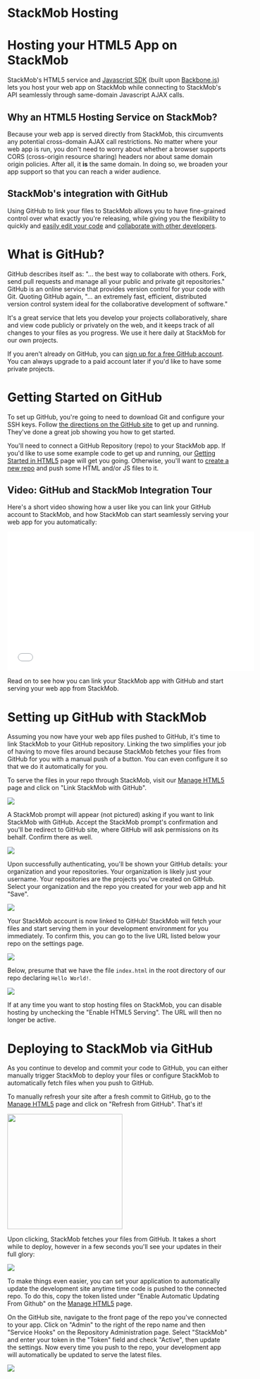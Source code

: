 <h1>StackMob Hosting</h1>

# Hosting your HTML5 App on StackMob

StackMob's HTML5 service and <a href="https://developer.stackmob.com/tutorials/js">Javascript SDK</a> (built upon <a href="http://documentcloud.github.com/backbone/" target="_blank">Backbone.js</a>) lets you host your web app on StackMob while connecting to StackMob's API seamlessly through same-domain Javascript AJAX calls.

## Why an HTML5 Hosting Service on StackMob?

Because your web app is served directly from StackMob, this circumvents any potential cross-domain AJAX call restrictions.  No matter where your web app is run, you don't need to worry about whether a browser supports CORS (cross-origin resource sharing) headers nor about same domain origin policies.  After all, it **is** the same domain.  In doing so, we broaden your app support so that you can reach a wider audience.

## StackMob's integration with GitHub

Using GitHub to link your files to StackMob allows you to have fine-grained control over what exactly you're releasing, while giving you the flexibility to quickly and <a href="https://github.com/features/hosting" target="_blank">easily edit your code</a> and <a href="https://github.com/features/projects" target="_blank">collaborate with other developers</a>.


# What is GitHub?

GitHub describes itself as: "... the best way to collaborate with others. Fork, send pull requests and manage all your public and private git repositories."  GitHub is an online service that provides version control for your code with Git.  Quoting GitHub again, "... an extremely fast, efficient, distributed version control system ideal for the collaborative development of software."

It's a great service that lets you develop your projects collaboratively, share and view code publicly or privately on the web, and it keeps track of all changes to your files as you progress.  We use it here daily at StackMob for our own projects.

If you aren't already on GitHub, you can <a href="https://github.com/signup/free" target="_blank">sign up for a free GitHub account</a>.  You can always upgrade to a paid account later if you'd like to have some private projects.


# Getting Started on GitHub

To set up GitHub, you're going to need to download Git and configure your SSH keys. Follow <a href="https://help.github.com/articles/set-up-git" target="_blank">the directions on the GitHub site</a> to get up and running.  They've done a great job showing you how to get started.

You'll need to connect a GitHub Repository (repo) to your StackMob app. If you'd like to use some example code to get up and running, our <a href="https://developer.stackmob.com/tutorials/js" target="_blank">Getting Started in HTML5</a> page will get you going. Otherwise, you'll want to <a href="https://help.github.com/articles/creating-a-new-repository" target="_blank">create a new repo</a> and push some HTML and/or JS files to it.

## Video: GitHub and StackMob Integration Tour

Here's a short video showing how a user like you can link your GitHub account to StackMob, and how StackMob can start seamlessly serving your web app for you automatically:

<p>
<iframe width="560" height="315" src="//www.youtube.com/embed/2KlW_ynQMDQ" frameborder="0" allowfullscreen="allowfullscreen"></iframe>
</p>

Read on to see how you can link your StackMob app with GitHub and start serving your web app from StackMob.

# Setting up GitHub with StackMob

Assuming you now have your web app files pushed to GitHub, it's time to link StackMob to your GitHub repository.  Linking the two simplifies your job of having to move files around because StackMob fetches your files from GitHub for you with a manual push of a button.  You can even configure it so that we do it automatically for you.

To serve the files in your repo through StackMob, visit our <a href="https://dashboard.stackmob.com/module/html5/settings" target="_blank">Manage HTML5</a> page and click on "Link StackMob with GitHub".

<div><a class="screenshot" href="https://dashboard.stackmob.com/module/html5/settings" target="_blank"><img src="https://s3.amazonaws.com/static.stackmob.com/images/screenshots/overview/StackMob_HTML5_Link_to_GitHub.png" /></a>
</div>

A StackMob prompt will appear (not pictured) asking if you want to link StackMob with GitHub.  Accept the StackMob prompt's confirmation and you'll be redirect to GitHub site, where GitHub will ask permissions on its behalf.  Confirm there as well.

<div><a class="screenshot" href="https://dashboard.stackmob.com/module/html5/settings" target="_blank"><img src="//s3.amazonaws.com/static.stackmob.com/images/screenshots/overview/StackMob_HTML_authorizegithub.jpg" /></a>
</div>

Upon successfully authenticating, you'll be shown your GitHub details:  your organization and your repositories.  Your organization is likely just your username.  Your repositories are the projects you've created on GitHub. Select your organization and the repo you created for your web app and hit "Save".

<div>
<a class="screenshot" href="https://dashboard.stackmob.com/module/html5/settings" target="_blank"><img src="//s3.amazonaws.com/static.stackmob.com/images/screenshots/overview/StackMob_HTML_select_repo.jpg" /></a>
</div>

Your StackMob account is now linked to GitHub! StackMob will fetch your files and start serving them in your development environment for you immediately.  To confirm this, you can go to the live URL listed below your repo on the settings page.

<div><a class="screenshot" href="https://dashboard.stackmob.com/module/html5/settings" target="_blank"><img src="//s3.amazonaws.com/static.stackmob.com/images/screenshots/overview/StackMob_HTML_liveURL.jpg" /></a>
</div>

Below, presume that we have the file `index.html` in the root directory of our repo declaring `Hello World!`.

<div class="screenshot"><img src="//s3.amazonaws.com/static.stackmob.com/images/screenshots/overview/StackMob_HTML_helloworld1.png" />
</div>

If at any time you want to stop hosting files on StackMob, you can disable hosting by unchecking the "Enable HTML5 Serving".  The URL will then no longer be active.

# Deploying to StackMob via GitHub

As you continue to develop and commit your code to GitHub, you can either manually trigger StackMob to deploy your files or configure StackMob to automatically fetch files when you push to GitHub.

To manually refresh your site after a fresh commit to GitHub, go to the <a href="https://dashboard.stackmob.com/module/html5/settings" target="_blank">Manage HTML5</a> page and click on "Refresh from GitHub". That's it!

<div><a class="screenshot" href="https://dashboard.stackmob.com/module/html5/settings" target="_blank"><img src="//s3.amazonaws.com/static.stackmob.com/images/screenshots/overview/StackMob_HTML_manualdeploy.jpg" style="width:261px"/></a>
</div>

Upon clicking, StackMob fetches your files from GitHub.  It takes a short while to deploy, however in a few seconds you'll see your updates in their full glory:

<div class="screenshot"><img src="//s3.amazonaws.com/static.stackmob.com/images/screenshots/overview/StackMob_HTML_helloworld2.jpg" />
</div>

To make things even easier, you can set your application to automatically update the development site anytime time code is pushed to the connected repo. To do this, copy the token listed under "Enable Automatic Updating From Github" on the <a href="https://dashboard.stackmob.com/module/html5/settings" target="_blank">Manage HTML5</a> page.

On the GitHub site, navigate to the front page of the repo you've connected to your app. Click on "Admin" to the right of the repo name and then "Service Hooks" on the Repository Administration page. Select "StackMob" and enter your token in the "Token" field and check "Active", then update the settings. Now every time you push to the repo, your development app will automatically be updated to serve the latest files.

<div class="screenshot"><img src="//s3.amazonaws.com/static.stackmob.com/images/screenshots/overview/StackMob_HTML_servicehooks.jpg" />
</div>

